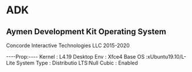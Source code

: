 # ADK
Aymen Development Kit Operating System
---------------------------------------
Concorde Interactive Technologies LLC 2015-2020


----Prop:----
Kernel : L4.19 
Desktop Env : Xfce4
Base OS :xUbuntu19.10/L-Lite
System Type : Distributio
LTS:Null
Cubic : Enabled
